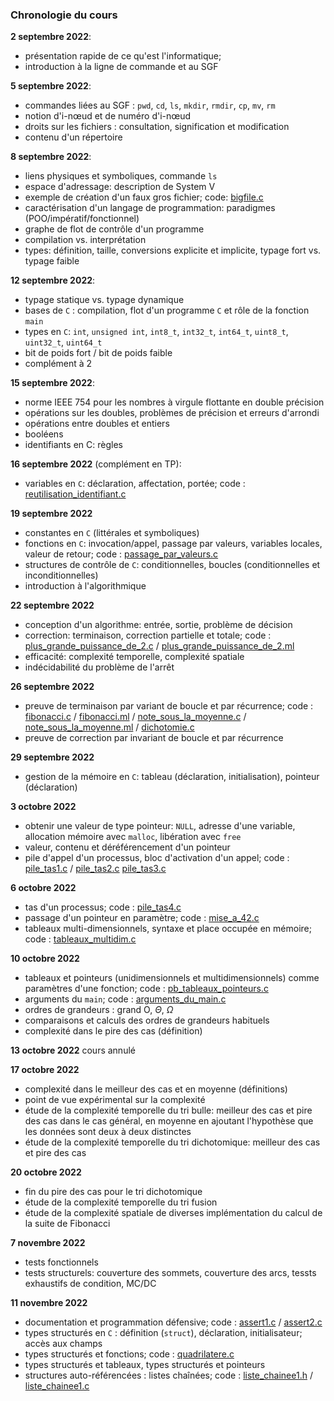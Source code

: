 ### Chronologie du cours

**2 septembre 2022**:

* présentation rapide de ce qu'est l'informatique;
* introduction à la ligne de commande et au SGF

**5 septembre 2022**:

* commandes liées au SGF : `pwd`, `cd`, `ls`, `mkdir`, `rmdir`, `cp`,
  `mv`, `rm`
* notion d'i-nœud et de numéro d'i-nœud
* droits sur les fichiers : consultation, signification et modification
* contenu d'un répertoire

**8 septembre 2022**:

* liens physiques et symboliques, commande `ls`
* espace d'adressage: description de System V
* exemple de création d'un faux gros fichier; code:
  [bigfile.c](code/bigfile.c)
* caractérisation d'un langage de programmation: paradigmes
  (POO/impératif/fonctionnel)
* graphe de flot de contrôle d'un programme
* compilation vs. interprétation
* types: définition, taille, conversions explicite et implicite, typage fort vs. typage faible

**12 septembre 2022**:
* typage statique vs. typage dynamique
* bases de `C` : compilation, flot d'un programme `C` et rôle de la
  fonction `main`
* types en `C`: `int`, `unsigned int`, `int8_t`, `int32_t`, `int64_t`,
  `uint8_t`, `uint32_t`, `uint64_t`
* bit de poids fort / bit de poids faible
* complément à 2

**15 septembre 2022**:
* norme IEEE 754 pour les nombres à virgule flottante en double
  précision
* opérations sur les doubles, problèmes de précision et erreurs d'arrondi
* opérations entre doubles et entiers
* booléens
* identifiants en C: règles

**16 septembre 2022** (complément en TP):
* variables en `C`: déclaration, affectation, portée; code : [reutilisation_identifiant.c](code/reutilisation_identifiant.c)

**19 septembre 2022**
* constantes en `C` (littérales et symboliques)
* fonctions en `C`: invocation/appel, passage par valeurs, variables
  locales, valeur de retour; code :
  [passage_par_valeurs.c](code/passage_par_valeurs.c)
* structures de contrôle de `C`: conditionnelles, boucles
  (conditionnelles et inconditionnelles)
* introduction à l'algorithmique

**22 septembre 2022**
* conception d'un algorithme: entrée, sortie, problème de décision
* correction: terminaison, correction partielle et totale; code :
  [plus_grande_puissance_de_2.c](code/plus_grande_puissance_de_2.c) /
  [plus_grande_puissance_de_2.ml](code/plus_grande_puissance_de_2.ml)
* efficacité: complexité temporelle, complexité spatiale
* indécidabilité du problème de l'arrêt

**26 septembre 2022**
* preuve de terminaison par variant de boucle et par récurrence;
  code : [fibonacci.c](code/fibonacci.c) /
  [fibonacci.ml](code/fibonacci.ml) /
  [note_sous_la_moyenne.c](code/note_sous_la_moyenne.c) /
  [note_sous_la_moyenne.ml](code/note_sous_la_moyenne.ml) / [dichotomie.c](code/dichotomie.c)
* preuve de correction par invariant de boucle et par récurrence

**29 septembre 2022**
* gestion de la mémoire en `C`: tableau (déclaration, initialisation),
  pointeur (déclaration)

**3 octobre 2022**
* obtenir une valeur de type pointeur: `NULL`, adresse d'une variable,
  allocation mémoire avec `malloc`, libération avec `free`
* valeur, contenu et déréférencement d'un pointeur
* pile d'appel d'un processus, bloc d'activation d'un appel; code :
  [pile_tas1.c](code/pile_tas1.c) / [pile_tas2.c](code/pile_tas2.c) [pile_tas3.c](code/pile_tas3.c)

**6 octobre 2022**
* tas d'un processus; code : [pile_tas4.c](code/pile_tas4.c)
* passage d'un pointeur en paramètre; code :
  [mise_a_42.c](code/mise_a_42.c)
* tableaux multi-dimensionnels, syntaxe et place occupée en mémoire;
  code : [tableaux_multidim.c](code/tableaux_multidim.c)

**10 octobre 2022**
* tableaux et pointeurs (unidimensionnels et multidimensionnels) comme
  paramètres d'une fonction; code :
  [pb_tableaux_pointeurs.c](code/pb_tableaux_pointeurs.c)
* arguments du `main`; code :
  [arguments_du_main.c](code/arguments_du_main.c)
* ordres de grandeurs : grand O, $\Theta$, $\Omega$
* comparaisons et calculs des ordres de grandeurs habituels
* complexité dans le pire des cas (définition)

**13 octobre 2022**
cours annulé

**17 octobre 2022**
* complexité dans le meilleur des cas et en moyenne (définitions)
* point de vue expérimental sur la complexité
* étude de la complexité temporelle du tri bulle: meilleur des cas et
  pire des cas dans le cas général, en moyenne en ajoutant l'hypothèse
  que les données sont deux à deux distinctes
* étude de la complexité temporelle du tri dichotomique: meilleur des
  cas et pire des cas
  
**20 octobre 2022**
* fin du pire des cas pour le tri dichotomique
* étude de la complexité temporelle du tri fusion
* étude de la complexité spatiale de diverses implémentation du calcul
  de la suite de Fibonacci

**7 novembre 2022**
* tests fonctionnels
* tests structurels: couverture des sommets, couverture des arcs,
  tessts exhaustifs de condition, MC/DC

**11 novembre 2022**
* documentation et programmation défensive; code :
  [assert1.c](code/assert1.c) / [assert2.c](code/assert2.c)
* types structurés en `C` : définition (`struct`), déclaration,
  initialisateur; accès aux champs
* types structurés et fonctions; code :
  [quadrilatere.c](code/quadrilatere.c)
* types structurés et tableaux, types structurés et pointeurs
* structures auto-référencées : listes chaînées; code :
  [liste_chainee1.h](code/liste_chainee1.h) / [liste_chainee1.c](code/liste_chainee1.c)
